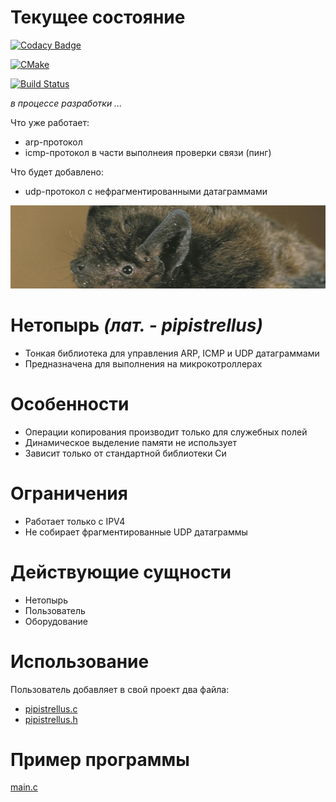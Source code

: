 
# Текущее состояние

[![Codacy Badge](https://api.codacy.com/project/badge/Grade/346ae29f295646cdba20827563c55595)](https://app.codacy.com/gh/xrombik/pipistrellus?utm_source=github.com&utm_medium=referral&utm_content=xrombik/pipistrellus&utm_campaign=Badge_Grade_Settings)

[![CMake](https://github.com/xrombik/pipistrellus/actions/workflows/cmake.yml/badge.svg)](https://github.com/xrombik/pipistrellus/actions/workflows/cmake.yml)

[![Build Status](https://travis-ci.com/xrombik/pipistrellus.svg?branch=main)](https://travis-ci.com/xrombik/pipistrellus)

*в процессе разработки ...*

Что уже работает:
  - arp-протокол
  - icmp-протокол в части выполнеия проверки связи (пинг)

Что будет добавлено:
  - udp-протокол с нефрагментированными датаграммами


![Open for everyone](pipistrellus.jpeg)

# Нетопырь *(лат. - pipistrellus)*

  - Тонкая библиотека для управления ARP, ICMP и UDP датаграммами
  - Предназначена для выполнения на микрокотроллерах

# Особенности

  - Операции копирования производит только для служебных полей
  - Динамическое выделение памяти не использует
  - Зависит только от стандартной библиотеки Си

# Ограничения

  - Работает только с IPV4
  - Не собирает фрагментированные UDP датаграммы

# Действующие сущности

  - Нетопырь
  - Пользователь
  - Оборудование

# Использование

Пользователь добавляет в свой проект два файла: 

 - [pipistrellus.с](pipistrellus.c)
 - [pipistrellus.h](pipistrellus.h)
 

# Пример программы

[main.c](main.c)
